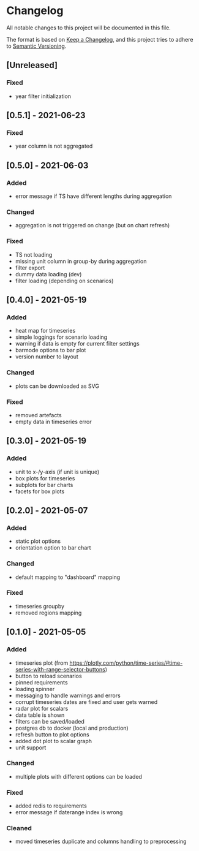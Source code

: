 # Changelog
All notable changes to this project will be documented in this file.

The format is based on [Keep a Changelog](https://keepachangelog.com/en/1.0.0/),
and this project tries to adhere to [Semantic Versioning](https://semver.org/spec/v2.0.0.html).


## [Unreleased]
### Fixed
- year filter initialization

## [0.5.1] - 2021-06-23
### Fixed
- year column is not aggregated

## [0.5.0] - 2021-06-03
### Added
- error message if TS have different lengths during aggregation

### Changed
- aggregation is not triggered on change (but on chart refresh)

### Fixed 
- TS not loading 
- missing unit column in group-by during aggregation
- filter export
- dummy data loading (dev)
- filter loading (depending on scenarios)

## [0.4.0] - 2021-05-19
### Added
- heat map for timeseries
- simple loggings for scenario loading
- warning if data is empty for current filter settings
- barmode options to bar plot
- version number to layout

### Changed
- plots can be downloaded as SVG

### Fixed
- removed artefacts
- empty data in timeseries error

## [0.3.0] - 2021-05-19
### Added
- unit to x-/y-axis (if unit is unique)
- box plots for timeseries
- subplots for bar charts
- facets for box plots

## [0.2.0] - 2021-05-07
### Added 
- static plot options 
- orientation option to bar chart

### Changed
- default mapping to "dashboard" mapping

### Fixed
- timeseries groupby 
- removed regions mapping

## [0.1.0] - 2021-05-05
### Added
- timeseries plot (from https://plotly.com/python/time-series/#time-series-with-range-selector-buttons)
- button to reload scenarios
- pinned requirements
- loading spinner
- messaging to handle warnings and errors
- corrupt timeseries dates are fixed and user gets warned
- radar plot for scalars
- data table is shown
- filters can be saved/loaded
- postgres db to docker (local and production)
- refresh button to plot options
- added dot plot to scalar graph
- unit support 

### Changed
- multiple plots with different options can be loaded

### Fixed
- added redis to requirements
- error message if daterange index is wrong

### Cleaned
- moved timeseries duplicate and columns handling to preprocessing
